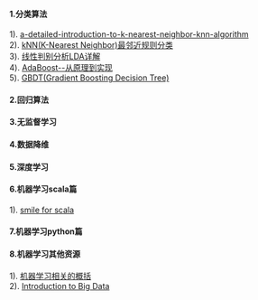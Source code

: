 #### 1.分类算法
1). [a-detailed-introduction-to-k-nearest-neighbor-knn-algorithm](https://saravananthirumuruganathan.wordpress.com/2010/05/17/a-detailed-introduction-to-k-nearest-neighbor-knn-algorithm/)  
2). [kNN(K-Nearest Neighbor)最邻近规则分类](http://blog.csdn.net/xlm289348/article/details/8876353)  
3). [线性判别分析LDA详解](http://www.cnblogs.com/engineerLF/p/5393119.html)  
4). [AdaBoost--从原理到实现](http://blog.csdn.net/dark_scope/article/details/14103983)  
5). [GBDT(Gradient Boosting Decision Tree)](http://blog.csdn.net/dark_scope/article/details/24863289)  
#### 2.回归算法
#### 3.无监督学习
#### 4.数据降维
#### 5.深度学习
#### 6.机器学习scala篇
1). [smile for scala](http://haifengl.github.io/smile/)  
#### 7.机器学习python篇
#### 8.机器学习其他资源
1). [机器学习相关的概括](http://haifengl.github.io/smile/overview.html)  
2). [Introduction to Big Data](https://github.com/haifengl/bigdata)  







